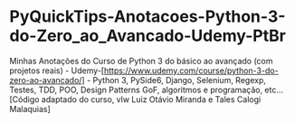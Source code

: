 # PyQuickTips-Anotacoes-Python-3-do-Zero_ao_Avancado-Udemy-PtBr
Minhas Anotações do Curso de Python 3 do básico ao avançado (com projetos reais) - Udemy-[https://www.udemy.com/course/python-3-do-zero-ao-avancado/] - Python 3, PySide6, Django, Selenium, Regexp, Testes, TDD, POO, Design Patterns GoF, algoritmos e programação, etc... [Código adaptado do curso, vlw Luiz Otávio Miranda e Tales Calogi Malaquias]
